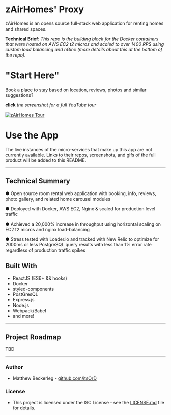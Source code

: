# zAirHomes' Proxy
zAirHomes is an opens source full-stack web application for renting homes and shared spaces.

**Technical Brief**: *This repo is the building block for the Docker containers that were hosted on AWS EC2 t2 micros and scaled to over 1400 RPS using custom load balancing and nGinx (more details about this at the bottom of the repo).*

# "Start Here"
Book a place to stay based on location, reviews, photos and similar suggestions? 

   **click** *the screenshot for a full YouTube tour*

[![zAirHomes Tour](https://img.youtube.com/vi/-j8bSskK35Q/0.jpg)](https://youtu.be/-j8bSskK35Q)


# Use the App
The live instances of the micro-services that make up this app are not currently available.  Links to their repos, screenshots, and gifs of the full product will be added to this README.

 - - - 

## Technical Summary
● Open source room rental web application with booking, info, reviews, photo gallery, and related home carousel modules

● Deployed with Docker, AWS EC2, Nginx & scaled for production level traffic

● Achieved a 20,000% increase in throughput using horizontal scaling on EC2 t2 micros and nginx load-balancing

● Stress tested with Loader.io and tracked with New Relic to optimize for 2000ms or less PostgreSQL query results with less than 1% error rate regardless of production traffic spikes


## Built With
 * ReactJS (ES6+ && hooks)
 * Docker
 * styled-components
 * PostGresQL
 * Express.js
 * Node.js
 * Webpack/Babel
 * and more!

 - - - 

## Project Roadmap 
TBD
 
 - - - 

### Author
 * Matthew Beckerleg - [github.com/itsOrD](github.com/itsOrD)
 
### License
 * This project is licensed under the ISC License - see the [LICENSE.md](LICENSE.md) file for details.
 
